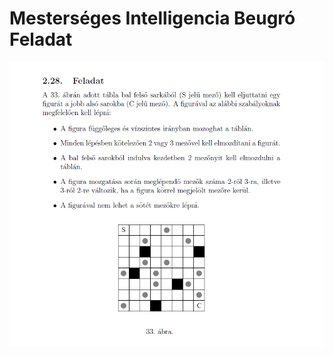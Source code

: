 # Mesterséges Intelligencia Beugró Feladat
![image](https://raw.githubusercontent.com/utassydenis/MestintBeugroVegleges/master/docs/feladat.PNG)
